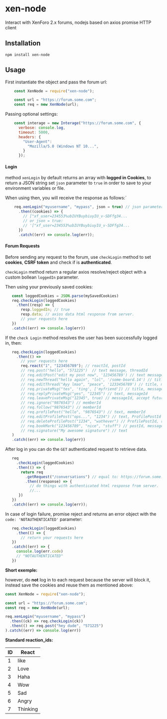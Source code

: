 # xen-node
Interact with XenForo 2.x forums, nodejs based on axios promise HTTP client

## Installation

    npm install xen-node
    
## Usage

First instantiate the object and pass the forum url:
```javascript
    const XenNode = require("xen-node");

    const url = "https://forum.some.com";
    const req = new XenNode(url);
```
Passing optional settings:
```javascript
    const interage = new Interage("https://forum.some.com", {
      verbose: console.log,
      timeout: 5000,
      headers: {
        "User-Agent":
          "Mozilla/5.0 (Windows NT 10...",
        }
      });
```

#### Login
method `xenLogin` by default returns an array with **logged in Cookies**, to return a JSON string set `json` parameter to `true` 
in order to save to your environment variables or file.

When using then, you will receive the response as follows:`

```javascript
    req.xenLogin("myusername", "mypass", json = true) // json parameter is optional, default: false.
      .then((cookies) => {
        // ["xf_user=234553%ubIUYBuybiuyIU_v-SDFfg34...
        // or json = true:
        // '["xf_user=234553%ubIUYBuybiuyIU_v-SDFfg34...
      })
      .catch((err) => console.log(err));
```

#### Forum Requests
Before sending any request to the forum, use `checkLogin` method to set **cookies**, **CSRF token** and check if is **authenticated**.

`checkLogin` method return a regular axios resolve/reject object with a custom bollean `loggedIn` parameter.

Then using your previously saved cookies:

```javascript
   const loggedCookies = JSON.parse(mySavedCookies)
   req.checkLogin(loggedCookies)
     .then((resp) => {
       resp.loggedIn; // true
       resp.data; // axios data html response from server.
       // your requests here
   })
   .catch((err) => console.log(err))
```

If the `check Login` method resolves the user has been successfully logged in, then:

```javascript
   req.checkLogin(loggedCookies)
     .then(() => 
       // your requests here
       req.react("1", "123456789"); // reactId, postId
       // req.post("hello", "571225")  // text message, threadId
       // req.editPost("edit my post now", '123456789') // text message, postId
       // req.newThread("hello again", "lol", '/some-board.14') // title,  message, board relative url
       // req.editThread("Ayy lmao", "peace", '1233456789') // title, message, board relative url
       // req.privateMsg("tes", 'ting', ['myfriend']) // title, message, friend username
       // req.replyPrivateMsg("yes", "12345") // text, messageId
       // req.leavePrivateMsg("12345", true) // messageId, accept future message
       // req.ignore("9876543") // memberId
       // req.follow("9876543") // memberId
       // req.profilePost("hello", "9876543") // text, memberId
       // req.editProfilePost("ops...", "1234") // text, ProfilePostId
       // req.deleteProfilePost("1234", "wathever") // ProfilePostId, reason
       // req.bookMark("123456789", "nice", "stuff") // postId, message, labels
       // req.signature("My awesome signature") // text
   )
   .catch((err) => console.log(err))
```

After log in you can do the `GET` authenticated request to retrieve data.

```javascript
   req
     .checkLogin(loggedCookies)
     .then(() => {
       return req
         .getRequest("/conversations") // equal to: https://forum.some.com/conversations
         .then((response) => {
           // do things with authenticated html response from server.
           //...
      })
   })
   .catch((err) => console.log(err));
```

In case of login failure, promise reject and returns an error object with the `code: 'NOTAUTHENTICATED'` parameter:

```javascript
   req.checkLogin(loggedCookies)
     .then(() => {
       // return your requests here
   })
   .catch((err) => {
     console.log(err.code)
     // "NOTAUTHENTICATED"
   })
```

**Short exemple:**

however, do **not** log in to each request because the server will block it, instead save the cookies and reuse them as mentioned above:
```javascript
const XenNode = require("xen-node");

const url = "https://forum.some.com";
const req = new XenNode(url);

req.xenLogin("myusername", "mypass")
  .then((ck) => req.checkLogin(ck))
  .then(() => req.post("hey dude", "571225")
).catch((err) => console.log(err))
```

**Standard reaction_ids:**

| ID | React |
| ------ | ------ |
| 1 | like |
| 2 | Love |
| 3 | Haha |
| 4 | Wow |
| 5 | Sad |
| 6 | Angry |
| 7 | Thinking|
